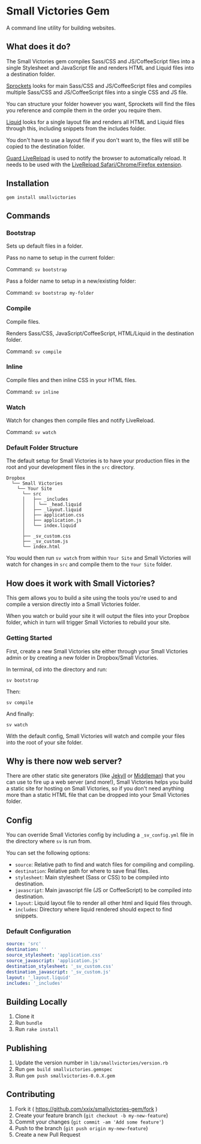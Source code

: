 # Small Victories Gem

A command line utility for building websites.

## What does it do?

The Small Victories gem compiles Sass/CSS and JS/CoffeeScript files into a single Stylesheet and
JavaScript file and renders HTML and Liquid files into a destination folder.
 
[Sprockets](https://github.com/rails/sprockets) looks for main Sass/CSS and JS/CoffeeScript files and compiles
multiple Sass/CSS and JS/CoffeeScript files into a single CSS and JS file.
 
You can structure your folder however you want, Sprockets will find the files
you reference and compile them in the order you require them.
 
[Liquid](https://github.com/Shopify/liquid/) looks for a single layout file and
renders all HTML and Liquid files through this, including snippets from the
includes folder.
 
You don't have to use a layout file if you don't want to, the files will still
be copied to the destination folder.

[Guard LiveReload](https://github.com/guard/guard-livereload) is used to notify
the browser to automatically reload. It needs to be used with
the [LiveReload Safari/Chrome/Firefox extension](http://livereload.com/extensions#installing-sections).

## Installation

```
gem install smallvictories
```

## Commands

### Bootstrap

Sets up default files in a folder.
 

Pass no name to setup in the current folder:
 
Command: `sv bootstrap`
 
Pass a folder name to setup in a new/existing folder:
 
Command: `sv bootstrap my-folder`
 

### Compile

Compile files.
 
Renders Sass/CSS, JavaScript/CoffeeScript, HTML/Liquid in the destination
folder.
 
Command: `sv compile`

### Inline

Compile files and then inline CSS in your HTML files.
 
Command: `sv inline`

### Watch

Watch for changes then compile files and notify LiveReload.
 
Command: `sv watch`

### Default Folder Structure

The default setup for Small Victories is to have your production files in the
root and your development files in the `src` directory.

```text
Dropbox
  └── Small Victories
    └── Your Site
      └── src
      │   ├── _includes
      │   │ └── _head.liquid
      │   ├── _layout.liquid
      │   ├── application.css
      │   ├── application.js
      │   └── index.liquid
      │
      ├── _sv_custom.css
      ├── _sv_custom.js
      └── index.html
```

You would then run `sv watch` from within `Your Site` and Small Victories will
watch for changes in `src` and compile them to the `Your Site` folder.

## How does it work with Small Victories?

This gem allows you to build a site using the tools you're used to and compile a
version directly into a Small Victories folder.

When you watch or build your site it will output the files into your Dropbox
folder, which in turn will trigger Small Victories to rebuild your site.

### Getting Started

First, create a new Small Victories site either through your Small Victories
admin or by creating a new folder in Dropbox/Small Victories.

In terminal, cd into the directory and run:
 
`sv bootstrap`
 
Then:
 
`sv compile`
 
And finally:
 
`sv watch`
 
With the default config, Small Victories will watch and compile your files into
the root of your site folder.

## Why is there now web server?

There are other static site generators (like [Jekyll](http://jekyllrb.com/) or [Middleman](https://middlemanapp.com/)) that you can use to fire up a web server (and more!), Small Victories helps you build a static site for hosting on Small Victories, so if you don't need anything more than a static HTML file that can be dropped into your Small Victories folder.

## Config

You can override Small Victories config by including a `_sv_config.yml` file in the directory where `sv` is
run from.

You can set the following options:

+ `source`: Relative path to find and watch files for compiling and compiling.
+ `destination`: Relative path for where to save final files.
+ `stylesheet`: Main stylesheet (Sass or CSS) to be compiled into destination.
+ `javascript`: Main javascript file (JS or CoffeeScript) to be compiled into destination.
+ `layout`: Liquid layout file to render all other html and liquid files through.
+ `includes`: Directory where liquid rendered should expect to find snippets.

### Default Configuration

```yaml
source: 'src'
destination: ''
source_stylesheet: 'application.css'
source_javascript: 'application.js'
destination_stylesheet: '_sv_custom.css'
destination_javascript: '_sv_custom.js'
layout: '_layout.liquid'
includes: '_includes'
```

## Building Locally

1. Clone it
2. Run `bundle`
3. Run `rake install`

## Publishing

1. Update the version number in `lib/smallvictories/version.rb`
2. Run `gem build smallvictories.gemspec`
3. Run `gem push smallvictories-0.0.X.gem`

## Contributing

1. Fork it ( https://github.com/xxix/smallvictories-gem/fork )
2. Create your feature branch (`git checkout -b my-new-feature`)
3. Commit your changes (`git commit -am 'Add some feature'`)
4. Push to the branch (`git push origin my-new-feature`)
5. Create a new Pull Request
